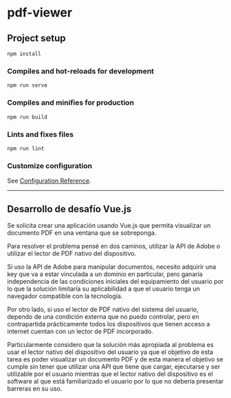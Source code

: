 # pdf-viewer

## Project setup
```
npm install
```

### Compiles and hot-reloads for development
```
npm run serve
```

### Compiles and minifies for production
```
npm run build
```

### Lints and fixes files
```
npm run lint
```

### Customize configuration
See [Configuration Reference](https://cli.vuejs.org/config/).

----------------------------------------------------------------------------

## Desarrollo de desafío Vue.js


Se solicita crear una aplicación usando Vue.js que permita visualizar un documento PDF en una ventana que se sobreponga.

Para resolver el problema pensé en dos caminos, utilizar la API de Adobe o utilizar el lector de PDF nativo del dispositivo. 

Si uso la API de Adobe para manipular documentos, necesito adquirir una key que va a estar vinculada a un dominio en particular, pero ganaría independencia de las condiciones iniciales del equipamiento del usuario por lo que la solución limitaría su aplicabilidad a que el usuario tenga un navegador compatible con la tecnología.

Por otro lado, si uso el lector de PDF nativo del sistema del usuario, dependo de una condición externa que no puedo controlar, pero en contrapartida prácticamente todos los dispositivos que tienen acceso a internet cuentan con un lector de PDF incorporado.

Particularmente considero que la solución más apropiada al problema es usar el lector nativo del dispositivo del usuario ya que el objetivo de esta tarea es poder visualizar un documento PDF y de esta manera el objetivo se cumple sin tener que utilizar una API que tiene que cargar, ejecutarse y ser utilizable por el usuario mientras que el lector nativo del dispositivo es el software al que está familiarizado el usuario por lo que no debería presentar barreras en su uso.

